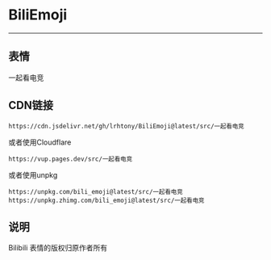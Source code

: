 # BiliEmoji
---
## 表情
一起看电竞
## CDN链接
```
https://cdn.jsdelivr.net/gh/lrhtony/BiliEmoji@latest/src/一起看电竞
```
或者使用Cloudflare
```
https://vup.pages.dev/src/一起看电竞
```
或者使用unpkg
```
https://unpkg.com/bili_emoji@latest/src/一起看电竞
https://unpkg.zhimg.com/bili_emoji@latest/src/一起看电竞
```
## 说明
Bilibili 表情的版权归原作者所有
